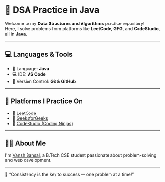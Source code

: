# 🧠 DSA Practice in Java

Welcome to my **Data Structures and Algorithms** practice repository!  
Here, I solve problems from platforms like **LeetCode**, **GFG**, and **CodeStudio**, all in **Java**.

---

## 💻 Languages & Tools

- 🚀 Language: **Java**
- 💻 IDE: **VS Code**
- 🧰 Version Control: **Git & GitHub**

---

## 📌 Platforms I Practice On

- 🔸 [LeetCode](https://leetcode.com/)
- 🔸 [GeeksforGeeks](https://www.geeksforgeeks.org/)
- 🔸 [CodeStudio (Coding Ninjas)](https://www.codingninjas.com/codestudio)

---

## 🙋‍♂️ About Me

I'm [Vansh Bansal](https://www.linkedin.com/in/vansh-bansal0210), a B.Tech CSE student passionate about problem-solving and web development.  

---

📍 “Consistency is the key to success — one problem at a time!”
